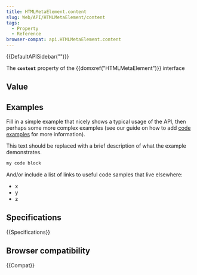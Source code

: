 ```yaml
---
title: HTMLMetaElement.content
slug: Web/API/HTMLMetaElement/content
tags:
  - Property
  - Reference
browser-compat: api.HTMLMetaElement.content
---
```

{{DefaultAPISidebar("")}}

The **`content`** property of the {{domxref("HTMLMetaElement")}} interface 

## Value



## Examples

Fill in a simple example that nicely shows a typical usage of the API, then perhaps some more complex examples (see our guide on how to add [code examples](/en-US/docs/MDN/Contribute/Structures/Code_examples) for more information).

This text should be replaced with a brief description of what the example demonstrates.

```js
my code block
```

And/or include a list of links to useful code samples that live elsewhere:

*   x
*   y
*   z

## Specifications

{{Specifications}}

## Browser compatibility

{{Compat}}


